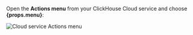 <p>Open the <b>Actions menu</b> from your ClickHouse Cloud service and choose <b>{props.menu}</b>:</p>

![Cloud service Actions menu](@site/docs/en/_snippets/images/cloud-service-actions-menu.png)
